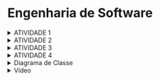 # Engenharia de Software<br>

<details>
<summary>ATIVIDADE 1</summary>

### Texto: O que é Engenharia de Software?

Within Google, we sometimes say, “Software engineering is programming integrated over time.” Programming is certainly a significant part of software : engineering after all, programming is how you generate new software in the first place. If you accept this distinction, it also becomes clear that we might need to delineate between programming tasks (development) and software engineering tasks (development, modification, maintenance). The addition of time adds an important new dimension to programming. Cubes aren’t squares, distance isn’t velocity. Software engineering isn’t programming.

We see three critical differences between programming and software engineering: time, scale, and the trade-offs at play. On a software engineering project, engineers need to be more concerned with the passage of time and the eventual need for change. In a software engineering organization, we need to be more concerned about scale and efficiency, both for the software we produce as well as for the organization that is producing it. Finally, as software engineers, we are asked to make more complex decisions with higher-stakes outcomes, often based on imprecise estimates of time and growth.

Comentário: É como construir uma casa você precisa ter um plano, mas também precisa gerenciar o tempo, lidar com mudanças e garantir que a estrutura seja sólida e durável, como se a programação fosse o desenho da planta da casa, enquanto a Engenharia de Software fosse o processo completo de construção, desde a fundação até os acabamentos.

### O que é engenharia de software?
R: A Engenharia de Software é a área que cuida da criação, desenvolvimento, manutenção e aperfeiçoamento de softwares. É como se fosse a "engenharia" por trás dos programas que usamos no dia a dia, desde aplicativos no celular até sistemas complexos em empresas. <br>

</details>

<details>

<summary>ATIVIDADE 2</summary>

### De 3 exemplos de trade-off em softwares e explicá-los.

1. Entre otimização de desempenho e consumo de recursos: Muitas vezes é necessário fazer um trade off entre a melhoria no desempenho do programa e o aumento no consumo de recursos do sistema. Por exemplo, aumentar o número de threads em um programa pode melhorar a velocidade de processamento, mas também pode aumentar o uso de memória e CPU.

2. Entre segurança e usabilidade: Implementar medidas de segurança mais rigorosas e manter a facilidade de uso para os usuários. Por exemplo, exigir senhas complexas e autenticação de dois fatores pode aumentar a segurança de um sistema, mas também pode tornar o processo de login mais complicado para os usuários.

3. Entre rapidez no desenvolvimento e qualidade do código: Por vezes, é necessário escolher entre desenvolver um software rapidamente para atender a prazos apertados ou dedicar mais tempo para escrever um código mais limpo e de melhor qualidade. A pressa pode resultar em possíveis bugs e problemas de manutenção no futuro, enquanto a qualidade pode levar mais tempo para ser alcançada.
</details>


<details>

<summary>ATIVIDADE 3</summary>

### Um exemplo de cada arquitetura e justifique.

Arquitetura: Layered Architecture Style
Exemplo: Uma interface de usuários do facebook.
Justificativa: Desenvolver uma interface desse tipo para que não requeira nenhuma ou quase nenhuma experiencia do usuario final, com um design e simplicidade elevados, demanda um alto custo de investimento.

Arquitetura: Pipeline Architecture Style
Exemplo: Desenvolvimento de um sistema de processamento de dados.  
Justificativa: Como essa arquitetura é dividida em estagios, podemos fazer alguns aos mesmo tempo e acabar acelerando o processo.

Arquitetura: Microkernel Architecture Style
Exemplo: Um sistema de menu geral.
Justificativa: O nucleo do software não é mostrado, apenas os serviços adicionais, para redirecionamento para abas e afins.

Arquitetura: Service-Based Architecture Style
Exempo: Aplicativo de delivery de comida.
Justificativa: Em um unico aplicativo, os recursos são independentes um do outro, então podemos fazer pedidos, alterar entre os restaurantes e afins, a rapidez na parte da comunicação e independencia dos componentes é algo que essa arquitetura tem.

Arquitetura: Event-Driven Architecture Style
Exemplo: Notficação em tempo real.  
Justificativa: Podemos garantir que os dados estejam sempre atualizados em todas as partes do sistema, porém pode limitar a escabilidade do sistema.Para não limitar podemos fazer com que o sistema lide com um grande volume de eventos de forma mais eficiente.

Arquitetura: Microservices Architecture
Exemplo: Plataforma E-Commerce
Justificativa: A flexibilidade traz benefícios em termos de agilidade e escalabilidade, mas a complexidade pode impactar negativamente a manutenção e a compreensão do sistema.

Arquitetura: Layered Architecture Style
Exemplo: Sistema de Gestão de Biblioteca
Vantagem: **Eficiência:** O sistema deve ser capaz de lidar com um grande volume de transações simultâneas de forma eficiente, mantendo baixo tempo de resposta para os usuários.
Desvantagem: **Manutenibilidade:** O sistema deve ser facilmente extensível e modificável por desenvolvedores sem a necessidade de documentação ou treinamento adicional.

Arquitetura: Pipeline Architecture Style
Exemplo: Sistema de Análise de Dados em Tempo Real
Vantagem: **Escalabilidade:** O sistema deve ser capaz de lidar com o aumento do volume de dados processados no pipeline, garantindo que o desempenho não seja comprometido conforme mais dados são processados.
Desvantagem: **Flexibilidade:** O sistema deve ter a capacidade de alterar a ordem das etapas do pipeline de forma dinâmica, sem a necessidade de intervenção manual ou reinicialização do sistema.

Arquitetura: Microkernel Architecture Style
Exemplo: Plataforma de E-commerce Modular
Vantagem: **Desacoplamento:** Os módulos do sistema devem ser altamente desacoplados, permitindo que as alterações em um módulo não afetem diretamente os demais. Isso facilita a manutenção e evolução do sistema.
Desvantagem: **Desempenho Absoluto:** O sistema deve garantir o melhor desempenho possível em todas as situações, sem comprometer em nenhum momento a velocidade de processamento.

Arquitetura: Service-Based Architecture Style
Exemplo: Plataforma de Streaming de Vídeo
Vantagem: **Escalabilidade:** A arquitetura deve ser capaz de escalar horizontalmente, permitindo que novos serviços sejam adicionados e dimensionados de forma independente, garantindo o desempenho adequado do sistema.
Desvantagem: **Otimização Extrema:** Todos os serviços devem ser otimizados ao máximo, mesmo que isso demande um esforço significativo e gere complexidade desnecessária no desenvolvimento.

Arquitetura: Event-Driven Architecture Style
Exemplo: Plataforma de Gestão de Eventos
Vantagem: **Resiliência:** A arquitetura deve ser resiliente, permitindo que o sistema se recupere automaticamente de falhas de comunicação entre os eventos e garanta a integridade dos dados em caso de eventos perdidos ou atrasados.
Desvantagem: **Complexidade Extrema:** As interações entre os eventos devem ser extremamente complexas e intricadas, mesmo que isso torne a manutenção e o entendimento do sistema mais difíceis para os desenvolvedores.

Arquitetura: Microservices Architecture
Exemplo: Plataforma de Delivery de Alimentos
Vantagem: **Escalabilidade:** A arquitetura deve permitir que os microserviços sejam escalados de forma independente, facilitando o gerenciamento da carga de trabalho e garantindo o desempenho adequado do sistema conforme o número de usuários aumenta.
Desvantagem: **Excesso de Microserviços:** Cada pequena funcionalidade do sistema deve ser implementada como um microserviço separado, mesmo que isso gere uma sobrecarga na comunicação entre os serviços e aumente a complexidade geral da arquitetura.

</details>


<details>

<summary>ATIVIDADE 4</summary>

### Escolha uma arquitetura e ustifique o motivo

Sistema: Spotify
Arquitetura: Microservices Architecture
Trade-Offs:

Performance: O Spotify precisa garantir alta performance em termos de tempo de carregamento de músicas e reprodução sem interrupções. Isso pode resultar em um consumo maior de recursos do sistema e uma possível diminuição da autonomia da bateria do dispositivo.

- Segurança: Para proteger os dados dos usuários contra possíveis ataques cibernéticos e garantir a integridade das informações, o Spotify pode precisar implementar medidas de segurança adicionais, como criptografia de dados e autenticação de dois fatores. Isso pode afetar a velocidade de acesso à plataforma.
- Confiabilidade: Para garantir que o serviço do Spotify seja sempre disponível para os usuários, a plataforma pode precisar investir em infraestrutura de redundância e sistemas de backup. Isso pode resultar em um aumento nos custos operacionais e na complexidade da manutenção da plataforma.
- Escalabilidade: Com o aumento constante do número de usuários e do volume de dados gerados, o Spotify pode precisar garantir que sua plataforma seja escalável para lidar com o crescimento da demanda. Isso pode exigir investimentos em servidores adicionais e tecnologias de escalonamento horizontal, o que pode aumentar os custos de operação.
- Usabilidade: Para oferecer uma experiência de usuário intuitiva e fácil de usar, o Spotify pode precisar investir em design de interface de usuário e testes de usabilidade. Isso pode resultar em um esforço adicional de desenvolvimento e alocar recursos que poderiam ser utilizados em outras atividades.
</details>

<details>

<summary>Diagrama de Classe</summary>

### Faça um diagrama baseado na sua arquitetura acima.
Spotify: Playlist - Usuarios - Musicas

![Diagrama](https://github.com/BispoJPM/Bertoti/assets/142633184/8dc4b34b-cbf6-44ff-89cf-870ff3be42af)

</details>

<details>

<summary>Vídeo</summary>


https://github.com/BispoJPM/Bertoti/assets/142633184/16008f4a-9c46-41b7-9245-c2b701006e97


</details>








